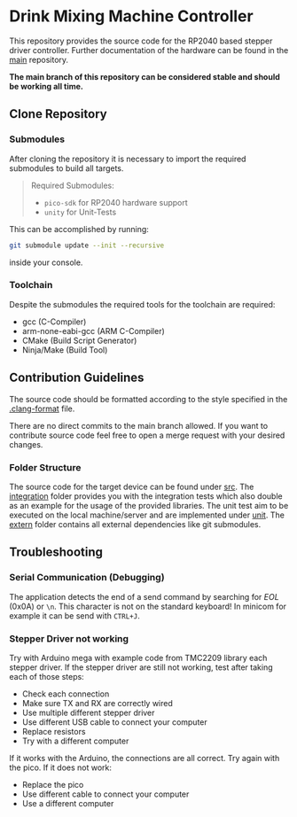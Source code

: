 # Drink Mixing Machine Controller

This repository provides the source code for the RP2040 based stepper driver controller.
Further documentation of the hardware can be found in the [main](https://git.uni-due.de/embedded-systems/student-projects/ss23-drink-mixing-machine/main) repository.

**The main branch of this repository can be considered stable and should be working all time.**

## Clone Repository

### Submodules

After cloning the repository it is necessary to import the required submodules to build all targets.

> Required Submodules:
>
> - `pico-sdk` for RP2040 hardware support
> - `unity` for Unit-Tests

This can be accomplished by running:

```bash
git submodule update --init --recursive
```

inside your console.

### Toolchain

Despite the submodules the required tools for the toolchain are required:

- gcc (C-Compiler)
- arm-none-eabi-gcc (ARM C-Compiler)
- CMake (Build Script Generator)
- Ninja/Make (Build Tool)

## Contribution Guidelines

The source code should be formatted according to the style specified in the [.clang-format](.clang-format) file.

There are no direct commits to the main branch allowed.
If you want to contribute source code feel free to open a merge request with your desired changes.

### Folder Structure

The source code for the target device can be found under [src](src).
The [integration](test/integration) folder provides you with the integration tests which also double as an example for the usage of the provided libraries.
The unit test aim to be executed on the local machine/server and are implemented under [unit](test/unit).
The [extern](extern) folder contains all external dependencies like git submodules.

## Troubleshooting

### Serial Communication (Debugging)

The application detects the end of a send command by searching for _EOL_ (0x0A) or `\n`. 
This character is not on the standard keyboard!
In minicom for example it can be send with `CTRL+J`.


### Stepper Driver not working

Try with Arduino mega with example code from TMC2209 library each stepper driver.
If the stepper driver are still not working, test after taking each of those steps:

- Check each connection
- Make sure TX and RX are correctly wired
- Use multiple different stepper driver
- Use different USB cable to connect your computer
- Replace resistors
- Try with a different computer

If it works with the Arduino, the connections are all correct.
Try again with the pico.
If it does not work:

- Replace the pico
- Use different cable to connect your computer
- Use a different computer
